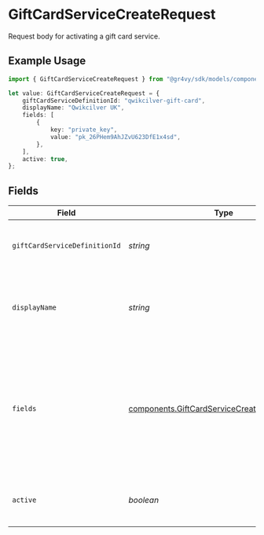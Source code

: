 # GiftCardServiceCreateRequest

Request body for activating a gift card service.

## Example Usage

```typescript
import { GiftCardServiceCreateRequest } from "@gr4vy/sdk/models/components";

let value: GiftCardServiceCreateRequest = {
    giftCardServiceDefinitionId: "qwikcilver-gift-card",
    displayName: "Qwikcilver UK",
    fields: [
        {
            key: "private_key",
            value: "pk_26PHem9AhJZvU623DfE1x4sd",
        },
    ],
    active: true,
};
```

## Fields

| Field                                                                                                                   | Type                                                                                                                    | Required                                                                                                                | Description                                                                                                             | Example                                                                                                                 |
| ----------------------------------------------------------------------------------------------------------------------- | ----------------------------------------------------------------------------------------------------------------------- | ----------------------------------------------------------------------------------------------------------------------- | ----------------------------------------------------------------------------------------------------------------------- | ----------------------------------------------------------------------------------------------------------------------- |
| `giftCardServiceDefinitionId`                                                                                           | *string*                                                                                                                | :heavy_check_mark:                                                                                                      | The ID of the gift card service to use.                                                                                 | qwikcilver-gift-card                                                                                                    |
| `displayName`                                                                                                           | *string*                                                                                                                | :heavy_check_mark:                                                                                                      | A custom name for the service. This will be shown in the Admin UI.                                                      | Qwikcilver UK                                                                                                           |
| `fields`                                                                                                                | [components.GiftCardServiceCreateRequestFields](../../models/components/giftcardservicecreaterequestfields.md)[]        | :heavy_check_mark:                                                                                                      | A list of fields, each containing a key-value pair for each field defined<br/>by the definition for this gift card service. |                                                                                                                         |
| `active`                                                                                                                | *boolean*                                                                                                               | :heavy_minus_sign:                                                                                                      | Defines if this service is currently active or not.                                                                     | true                                                                                                                    |